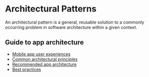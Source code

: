 # Architectural Patterns

An architectural pattern is a general, reusable solution to a commonly occurring problem in software architecture within a given context.


## Guide to app architecture

* [Mobile app user experiences](app_architecture.md#mobile-app-user-experiences)
* [Common architectural principles](app_architecture.md#common-architecture-principles)
* [Recommended app architecture](app_architecture.md#recommended-app-architecture)
* [Best practices](app_architecture.md#best-practices)
